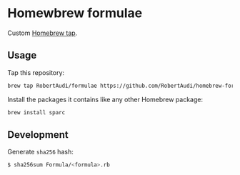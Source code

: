 Homewbrew formulae
==================

Custom [Homebrew tap].

[Homebrew tap]: https://github.com/Homebrew/homebrew/blob/master/share/doc/homebrew/brew-tap.md

Usage
-----

Tap this repository:

```sh
brew tap RobertAudi/formulae https://github.com/RobertAudi/homebrew-formulae.git
```

Install the packages it contains like any other Homebrew package:

```sh
brew install sparc
```

Development
-----------

Generate `sha256` hash:

```sh
$ sha256sum Formula/<formula>.rb
```
